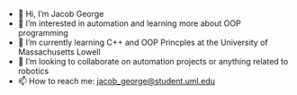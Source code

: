 - 👋 Hi, I’m Jacob George
- 👀 I’m interested in automation and learning more about OOP programming
- 🌱 I’m currently learning C++ and OOP Princples at the University of Massachusetts Lowell
- 💞️ I’m looking to collaborate on automation projects or anything related to robotics
- 📫 How to reach me: jacob_george@student.uml.edu

<!---
jacobgeorge02/jacobgeorge02 is a ✨ special ✨ repository because its `README.md` (this file) appears on your GitHub profile.
You can click the Preview link to take a look at your changes.
--->
